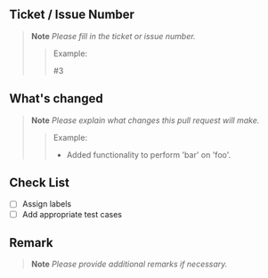 <!-- markdownlint-disable MD004 MD041 -->

## Ticket / Issue Number

> **Note**
> *Please fill in the ticket or issue number.*
> > Example:
> >
> > #3

## What's changed

> **Note**
> *Please explain what changes this pull request will make.*
> > Example:
> >
> > * Added functionality to perform 'bar' on 'foo'.

## Check List

- [ ] Assign labels
- [ ] Add appropriate test cases

## Remark

> **Note**
> *Please provide additional remarks if necessary.*

<!-- markdownlint-enable MD004 MD041 -->
